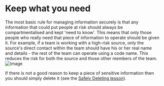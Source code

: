 [Title]: # (Сохранить то, что вам нужно)
[Order]: # (0)

# Keep what you need

The most basic rule for managing information securely is that any information that could put people at risk should always be compartmentalised and kept 'need to know'. This means that only those people who really need that piece of information to operate should be given it. For example, if a team is working with a high-risk source, only the source's direct contact within the team should have his or her real name and details - the rest of the team can operate using a code name. This reduces the risk for both the source and those other members of the team.
![image](managing_information1.png)

If there is not a good reason to keep a piece of sensitive information then you should simply delete it (see the [Safely Deleting lesson](umbrella://lesson/safely-deleting)).